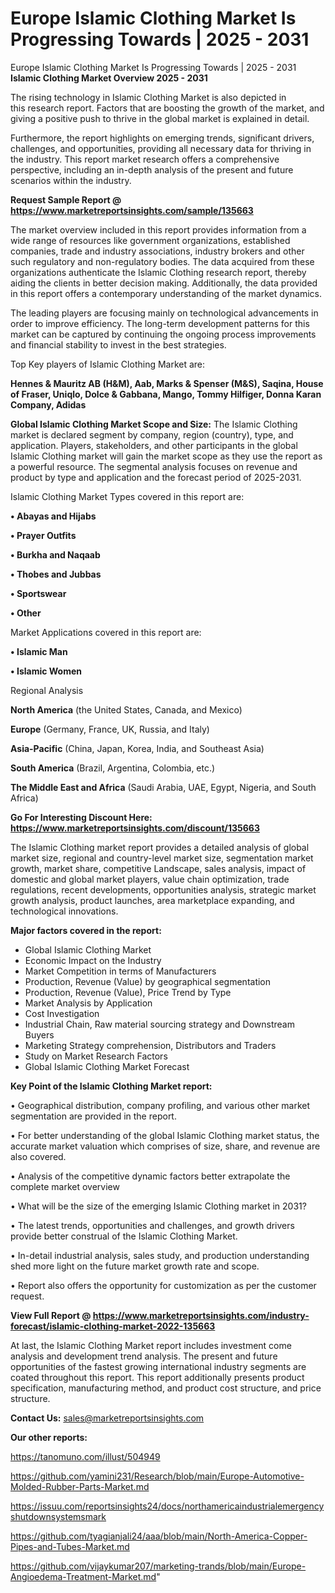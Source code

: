# Europe Islamic Clothing Market Is Progressing Towards | 2025 - 2031
 Europe Islamic Clothing Market Is Progressing Towards | 2025 - 2031
<Strong> Islamic Clothing Market Overview 2025 - 2031</strong>

The rising technology in Islamic Clothing Market is also depicted in this research report. Factors that are boosting the growth of the market, and giving a positive push to thrive in the global market is explained in detail.

Furthermore, the report highlights on emerging trends, significant drivers, challenges, and opportunities, providing all necessary data for thriving in the industry. This report market research offers a comprehensive perspective, including an in-depth analysis of the present and future scenarios within the industry.

<strong>Request Sample Report @ <a href=https://www.marketreportsinsights.com/sample/135663>https://www.marketreportsinsights.com/sample/135663</a></strong>

The market overview included in this report provides information from a wide range of resources like government organizations, established companies, trade and industry associations, industry brokers and other such regulatory and non-regulatory bodies. The data acquired from these organizations authenticate the Islamic Clothing research report, thereby aiding the clients in better decision making. Additionally, the data provided in this report offers a contemporary understanding of the market dynamics.

The leading players are focusing mainly on technological advancements in order to improve efficiency. The long-term development patterns for this market can be captured by continuing the ongoing process improvements and financial stability to invest in the best strategies.

Top Key players of Islamic Clothing Market are:

<strong>Hennes & Mauritz AB (H&M), Aab, Marks & Spenser (M&S), Saqina, House of Fraser, Uniqlo, Dolce & Gabbana, Mango, Tommy Hilfiger, Donna Karan Company, Adidas</strong>

<strong><b>Global Islamic Clothing Market Scope and Size:</b></strong>
The Islamic Clothing market is declared segment by company, region (country), type, and application. Players, stakeholders, and other participants in the global Islamic Clothing market will gain the market scope as they use the report as a powerful resource. The segmental analysis focuses on revenue and product by type and application and the forecast period of 2025-2031.

Islamic Clothing Market Types covered in this report are:

<strong>• Abayas and Hijabs

• Prayer Outfits

• Burkha and Naqaab

• Thobes and Jubbas

• Sportswear

• Other</strong>

Market Applications covered in this report are:

<strong>• Islamic Man

• Islamic Women</strong> 

Regional Analysis

<strong>North America</strong> (the United States, Canada, and Mexico)

<strong>Europe</strong> (Germany, France, UK, Russia, and Italy)

<strong>Asia-Pacific</strong> (China, Japan, Korea, India, and Southeast Asia)

<strong>South America</strong> (Brazil, Argentina, Colombia, etc.)

<strong>The Middle East and Africa</strong> (Saudi Arabia, UAE, Egypt, Nigeria, and South Africa)

<strong>Go For Interesting Discount Here: <a href=https://www.marketreportsinsights.com/discount/135663>https://www.marketreportsinsights.com/discount/135663</a></strong>

The Islamic Clothing market report provides a detailed analysis of global market size, regional and country-level market size, segmentation market growth, market share, competitive Landscape, sales analysis, impact of domestic and global market players, value chain optimization, trade regulations, recent developments, opportunities analysis, strategic market growth analysis, product launches, area marketplace expanding, and technological innovations.

<strong><b>Major factors covered in the report:</b></strong>
<ul>
  <li>Global Islamic Clothing Market </li>
  <li>Economic Impact on the Industry</li>
  <li>Market Competition in terms of Manufacturers</li>
  <li>Production, Revenue (Value) by geographical segmentation</li>
  <li>Production, Revenue (Value), Price Trend by Type</li>
  <li>Market Analysis by Application</li>
  <li>Cost Investigation</li>
  <li>Industrial Chain, Raw material sourcing strategy and Downstream Buyers</li>
  <li>Marketing Strategy comprehension, Distributors and Traders</li>
  <li>Study on Market Research Factors</li>
  <li>Global Islamic Clothing Market Forecast</li>
</ul>

<strong><b>Key Point of the Islamic Clothing Market report:</b></strong>

• Geographical distribution, company profiling, and various other market segmentation are provided in the report.

• For better understanding of the global Islamic Clothing market status, the accurate market valuation which comprises of size, share, and revenue are also covered.

• Analysis of the competitive dynamic factors better extrapolate the complete market overview

• What will be the size of the emerging Islamic Clothing market in 2031?

• The latest trends, opportunities and challenges, and growth drivers provide better construal of the Islamic Clothing Market.

• In-detail industrial analysis, sales study, and production understanding shed more light on the future market growth rate and scope.

• Report also offers the opportunity for customization as per the customer request.

<strong><b>View Full Report @ <a href=https://www.marketreportsinsights.com/industry-forecast/islamic-clothing-market-2022-135663>https://www.marketreportsinsights.com/industry-forecast/islamic-clothing-market-2022-135663</a></b></strong>


At last, the Islamic Clothing Market report includes investment come analysis and development trend analysis. The present and future opportunities of the fastest growing international industry segments are coated throughout this report. This report additionally presents product specification, manufacturing method, and product cost structure, and price structure.

<strong>Contact Us:</strong>
sales@marketreportsinsights.com

<strong>Our other reports:</strong>

<a href=https://tanomuno.com/illust/504949>https://tanomuno.com/illust/504949</a>

<a href=https://github.com/yamini231/Research/blob/main/Europe-Automotive-Molded-Rubber-Parts-Market.md>https://github.com/yamini231/Research/blob/main/Europe-Automotive-Molded-Rubber-Parts-Market.md</a>

<a href=https://issuu.com/reportsinsights24/docs/northamericaindustrialemergencyshutdownsystemsmark>https://issuu.com/reportsinsights24/docs/northamericaindustrialemergencyshutdownsystemsmark</a>

<a href=https://github.com/tyagianjali24/aaa/blob/main/North-America-Copper-Pipes-and-Tubes-Market.md>https://github.com/tyagianjali24/aaa/blob/main/North-America-Copper-Pipes-and-Tubes-Market.md</a>

<a href=https://github.com/vijaykumar207/marketing-trands/blob/main/Europe-Angioedema-Treatment-Market.md>https://github.com/vijaykumar207/marketing-trands/blob/main/Europe-Angioedema-Treatment-Market.md</a>"
